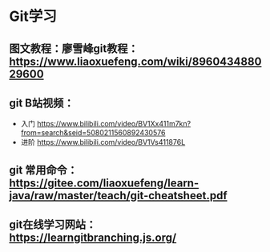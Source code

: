 # Git学习
## 图文教程：廖雪峰git教程：https://www.liaoxuefeng.com/wiki/896043488029600
## git B站视频：
* 入门 https://www.bilibili.com/video/BV1Xx411m7kn?from=search&seid=5080211560892430576
* 进阶 https://www.bilibili.com/video/BV1Vs411876L
## git 常用命令：https://gitee.com/liaoxuefeng/learn-java/raw/master/teach/git-cheatsheet.pdf
## git在线学习网站：https://learngitbranching.js.org/
